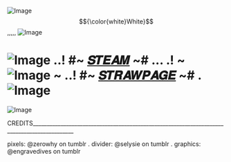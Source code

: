 ![Image](https://github.com/user-attachments/assets/eaaecc78-7b9d-418e-8a0d-b9cfa9807759)
$${\color{white}White}$$ ,,,,, ![Image](https://github.com/user-attachments/assets/459110f5-a974-437e-9f37-fecfd46cd121)
# ![Image](https://github.com/user-attachments/assets/94213bae-4824-4259-bfd3-facb6e15a563)  ..!  #~ [𝑺𝑻𝑬𝑨𝑴](https://steamcommunity.com/profiles/76561199133856962/) ~# ... .!  ~ ![Image](https://github.com/user-attachments/assets/3054a12a-e420-48a6-9fac-300cf0c6e65d) ~ ..!   #~ [𝑺𝑻𝑹𝑨𝑾𝑷𝑨𝑮𝑬](https://raydog.straw.page) ~# .![Image](https://github.com/user-attachments/assets/94213bae-4824-4259-bfd3-facb6e15a563)
![Image](https://github.com/user-attachments/assets/8f0818f6-242c-47a2-9268-545b35d14c49)


CREDITS_____________________________________________________________________________________________

pixels: @zerowhy on tumblr . divider: @selysie on tumblr . graphics: @engravedives on tumblr

